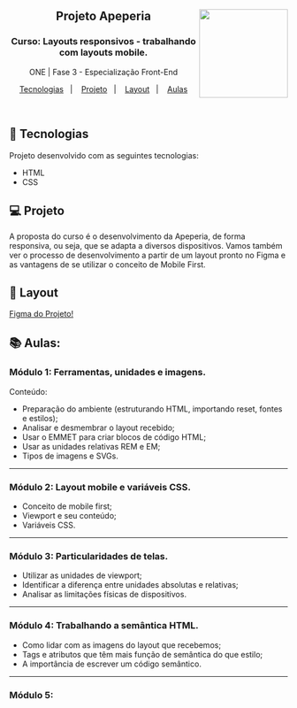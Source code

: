 <div align="center">
<a href="https://github.com/monicaquintal" target="_blank"><img align="right" height="160" src="https://cdn.jsdelivr.net/gh/devicons/devicon/icons/css3/css3-plain-wordmark.svg" /></a>
<h2>Projeto Apeperia</h2>
<h3>Curso: Layouts responsivos - trabalhando com layouts mobile.</h3>
<p>ONE | Fase 3 - Especialização Front-End</p>
</div>

<p align="center">
  <a href="#-tecnologias">Tecnologias</a>&nbsp;&nbsp;&nbsp;|&nbsp;&nbsp;&nbsp;
  <a href="#-projeto">Projeto</a>&nbsp;&nbsp;&nbsp;|&nbsp;&nbsp;&nbsp;
  <a href="#-layout">Layout</a>&nbsp;&nbsp;&nbsp;|&nbsp;&nbsp;&nbsp;
  <a href="#-repositorio">Aulas</a>
</p>
<br>

## 🚀 Tecnologias

Projeto desenvolvido com as seguintes tecnologias:

- HTML
- CSS 

## 💻 Projeto

A proposta do curso é o desenvolvimento da Apeperia, de forma responsiva, ou seja, que se adapta a diversos dispositivos. Vamos também ver o processo de desenvolvimento a partir de um layout pronto no Figma e as vantagens de se utilizar o conceito de Mobile First.

## 🔖 Layout

[Figma do Projeto!](https://www.figma.com/file/FidBn9f7BoBCoEs19EzbUD/Apeperia-Mobile-First?node-id=0%3A1&t=cbwU7XDe0xgYzjKe-0)

## 📚 Aulas:

### Módulo 1: Ferramentas, unidades e imagens.
Conteúdo:
- Preparação do ambiente (estruturando HTML, importando reset, fontes e estilos);
- Analisar e desmembrar o layout recebido;
- Usar o EMMET para criar blocos de código HTML;
- Usar as unidades relativas REM e EM;
- Tipos de imagens e SVGs.

<hr>

### Módulo 2: Layout mobile e variáveis CSS.

- Conceito de mobile first;
- Viewport e seu conteúdo;
- Variáveis CSS.

<hr>

### Módulo 3: Particularidades de telas.

- Utilizar as unidades de viewport;
- Identificar a diferença entre unidades absolutas e relativas;
- Analisar as limitações físicas de dispositivos.

<hr>

### Módulo 4: Trabalhando a semântica HTML.

- Como lidar com as imagens do layout que recebemos;
- Tags e atributos que têm mais função de semântica do que estilo;
- A importância de escrever um código semântico.

<hr>

### Módulo 5: